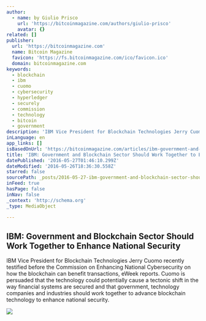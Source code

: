 ```yaml
---
author:
  - name: by Giulio Prisco
    url: 'https://bitcoinmagazine.com/authors/giulio-prisco'
    avatar: {}
related: []
publisher:
  url: 'https://bitcoinmagazine.com'
  name: Bitcoin Magazine
  favicon: 'https://fs.bitcoinmagazine.com/ico/favicon.ico'
  domain: bitcoinmagazine.com
keywords:
  - blockchain
  - ibm
  - cuomo
  - cybersecurity
  - hyperledger
  - securely
  - commission
  - technology
  - bitcoin
  - government
description: 'IBM Vice President for Blockchain Technologies Jerry Cuomo recently testified before the Commission on Enhancing National Cybersecurity on how the blockchain can benefit transactions, eWeek reports. Cuomo is persuaded that the technology could potentially cause a tectonic shift in the way financial systems are secured and that government, technology companies and industries should work together to advance blockchain technology to enhance national security.'
inLanguage: en
app_links: []
isBasedOnUrl: 'https://bitcoinmagazine.com/articles/ibm-government-and-blockchain-sector-should-work-together-to-enhance-national-security-1464286565'
title: 'IBM: Government and Blockchain Sector Should Work Together to Enhance National Security'
datePublished: '2016-05-27T01:46:10.299Z'
dateModified: '2016-05-26T18:36:30.558Z'
starred: false
sourcePath: _posts/2016-05-27-ibm-government-and-blockchain-sector-should-work-together-t.md
inFeed: true
hasPage: false
inNav: false
_context: 'http://schema.org'
_type: MediaObject

---
```

<article style=""><h1>IBM: Government and Blockchain Sector Should Work Together to Enhance National Security</h1><p>IBM Vice President for Blockchain Technologies Jerry Cuomo recently testified before the Commission on Enhancing National Cybersecurity on how the blockchain can benefit transactions, eWeek reports. Cuomo is persuaded that the technology could potentially cause a tectonic shift in the way financial systems are secured and that government, technology companies and industries should work together to advance blockchain technology to enhance national security.</p><img src="https://fs.bitcoinmagazine.com/img/articles/ibm-government-and-blockchain-sector-should-work-together-to-enhance-national-security.jpg" /></article>